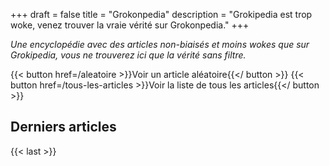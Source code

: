 +++
draft = false
title = "Grokonpedia"
description = "Grokipedia est trop woke, venez trouver la vraie vérité sur Grokonpedia."
+++

*Une encyclopédie avec des articles non-biaisés et moins wokes que sur Grokipedia, vous ne trouverez ici que la vérité sans filtre.*

{{< button href=/aleatoire >}}Voir un article aléatoire{{</ button >}}
{{< button href=/tous-les-articles >}}Voir la liste de tous les articles{{</ button >}}

## Derniers articles

{{< last >}}